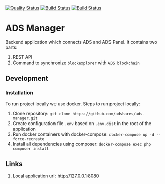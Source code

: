 [![Quality Status](https://sonarcloud.io/api/project_badges/measure?project=adshares-ads-manager&metric=alert_status)](https://sonarcloud.io/dashboard?id=adshares-ads-manager)
[![Build Status](https://travis-ci.org/adshares/ads-manager.svg?branch=master)](https://travis-ci.org/adshares/ads-manager#master "Master")
[![Build Status](https://travis-ci.org/adshares/ads-manager.svg?branch=develop)](https://travis-ci.org/adshares/ads-manager#develop "Develop")

# ADS Manager
Backend application which connects ADS and ADS Panel. It contains two parts:
1. REST API
2. Command to synchronize `blockexplorer` with `ADS blockchain` 

## Development
### Installation
To run project locally we use docker. Steps to run project locally:
1. Clone repository:  `git clone https://github.com/adshares/ads-manager.git`
2. Create configuration file `.env` based on `.env.dist` in the root of the application
3. Run docker containers with docker-compose: `docker-compose up -d --force-recreate`
4. Install all dependencies using composer: `docker-compose exec php composer install`

## Links
1. Local application url: http://127.0.0.1:8080
